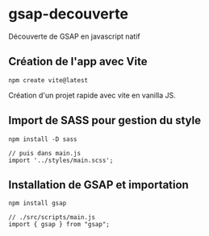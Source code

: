 # gsap-decouverte
Découverte de GSAP en javascript natif

## Création de l'app avec Vite

```
npm create vite@latest
```

Création d'un projet rapide avec vite en vanilla JS.

## Import de SASS pour gestion du style

```
npm install -D sass

// puis dans main.js
import '../styles/main.scss';
```

## Installation de GSAP et importation

```
npm install gsap

// ./src/scripts/main.js
import { gsap } from "gsap";
```
